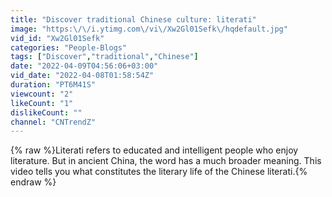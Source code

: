 ```yaml
---
title: "Discover traditional Chinese culture: literati"
image: "https:\/\/i.ytimg.com\/vi\/Xw2Gl01Sefk\/hqdefault.jpg"
vid_id: "Xw2Gl01Sefk"
categories: "People-Blogs"
tags: ["Discover","traditional","Chinese"]
date: "2022-04-09T04:56:06+03:00"
vid_date: "2022-04-08T01:58:54Z"
duration: "PT6M41S"
viewcount: "2"
likeCount: "1"
dislikeCount: ""
channel: "CNTrendZ"
---
```

{% raw %}Literati refers to educated and intelligent people who enjoy literature. But in ancient China, the word has a much broader meaning. This video tells you what constitutes the literary life of the Chinese literati.{% endraw %}
